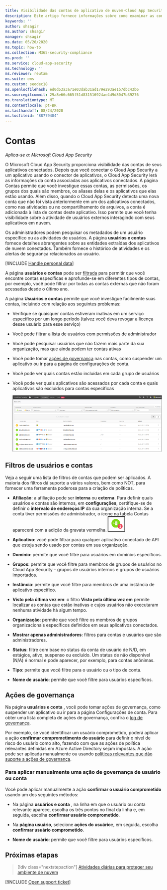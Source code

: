 ```yaml
---
title: Visibilidade das contas de aplicativo de nuvem-Cloud App Security
description: Este artigo fornece informações sobre como examinar as contas de seus aplicativos conectados.
keywords: ''
author: shsagir
ms.author: shsagir
manager: shsagir
ms.date: 05/20/2020
ms.topic: how-to
ms.collection: M365-security-compliance
ms.prod: ''
ms.service: cloud-app-security
ms.technology: ''
ms.reviewer: reutam
ms.suite: ems
ms.custom: seodec18
ms.openlocfilehash: ed0d53a3a71e03dab31ad179e293ae1b7dbc43b6
ms.sourcegitcommit: 29a8e66c665f51d831516924ae4d9d8047b39276
ms.translationtype: MT
ms.contentlocale: pt-BR
ms.lasthandoff: 08/24/2020
ms.locfileid: "88779484"
---
```

# <a name="accounts"></a>Contas

*Aplica-se a: Microsoft Cloud App Security*

O Microsoft Cloud App Security proporciona visibilidade das contas de seus aplicativos conectados. Depois que você conectar o Cloud App Security a um aplicativo usando o conector de aplicativos, o Cloud App Security lerá as informações da conta associadas aos aplicativos conectados. A página Contas permite que você investigue essas contas, as permissões, os grupos dos quais são membros, os aliases delas e os aplicativos que elas estão usando. Além disso, quando o Cloud App Security detecta uma nova conta que não foi vista anteriormente em um dos aplicativos conectados, como nas atividades ou no compartilhamento de arquivos, a conta é adicionada à lista de contas deste aplicativo. Isso permite que você tenha visibilidade sobre a atividade de usuários externos interagindo com seus aplicativos em nuvem.

Os administradores podem pesquisar os metadados de um usuário específico ou as atividades de usuários. A página **usuários e contas** fornece detalhes abrangentes sobre as entidades extraídas dos aplicativos de nuvem conectados. Também fornece o histórico de atividades e os alertas de segurança relacionados ao usuário.

[!INCLUDE [Handle personal data](../includes/gdpr-intro-sentence.md)]

A página **usuários e contas** pode ser [filtrada](#users-and-accounts-filters) para permitir que você encontre contas específicas e aprofunde-se em diferentes tipos de contas, por exemplo, você pode filtrar por todas as contas externas que não foram acessadas desde o último ano.

A página **Usuários e contas** permite que você investigue facilmente suas contas, incluindo com relação aos seguintes problemas:

* Verifique se quaisquer contas estiveram inativas em um serviço específico por um longo período (talvez você deva revogar a licença desse usuário para esse serviço)

* Você pode filtrar a lista de usuários com permissões de administrador
* Você pode pesquisar usuários que não fazem mais parte da sua organização, mas que ainda podem ter contas ativas
* Você pode tomar [ações de governança](#governance-actions) nas contas, como suspender um aplicativo ou ir para a página de configurações de conta.
* Você pode ver quais contas estão incluídas em cada grupo de usuários  
* Você pode ver quais aplicativos são acessados por cada conta e quais aplicativos são excluídos para contas específicas

    ![tela de contas](./media/accounts-page.png)

## <a name="users-and-accounts-filters"></a>Filtros de usuários e contas

Veja a seguir uma lista de filtros de contas que podem ser aplicados. A maioria dos filtros dá suporte a vários valores, bem como NOT, para fornecer uma ferramenta poderosa para a criação de políticas.  
  
<!--- **Account name**: The account name is the primary alias of the user, but other identifiers from other Microsoft accounts (Office 365 and Azure Active Directory) such as proxy addresses, aliases, SID are supported and consolidated beneath the primary alias. -->

* **Afiliação**: a afiliação pode ser **interna** ou **externa**. Para definir quais usuários e contas são internos, em **configurações**, certifique-se de definir o **intervalo de endereços IP** da sua organização interna. Se a conta tiver permissões de administrador, o ícone na tabela Contas aparecerá com a adição da gravata vermelha. ![ícone de administrador de contas](./media/accounts-admin-icon.png)

* **Aplicativo**: você pode filtrar para qualquer aplicativo conectado de API que esteja sendo usado por contas em sua organização.
* **Domínio**: permite que você filtre para usuários em domínios específicos.
* **Grupos**: permite que você filtre para membros de grupos de usuários no Cloud App Security – grupos de usuários internos e grupos de usuários importados.
* **Instância**: permite que você filtre para membros de uma instância de aplicativo específico.
* **Visto pela última vez em**: o filtro **Visto pela última vez em** permite localizar as contas que estão inativas e cujos usuários não executaram nenhuma atividade há algum tempo.
* **Organização**: permite que você filtre os membros de grupos organizacionais específicos definidos em seus aplicativos conectados.
* **Mostrar apenas administradores**: filtros para contas e usuários que são administradores.
* **Status**: filtre com base no status da conta de usuário de N/D, em estágios, ativo, suspenso ou excluído. Um status de não disponível (N/A) é normal e pode aparecer, por exemplo, para contas anônimas.
* **Tipo**: permite que você filtre para o usuário ou o tipo de conta.
* **Nome de usuário**: permite que você filtre para usuários específicos.

## <a name="governance-actions"></a>Ações de governança

Na página **usuários e conta** , você pode tomar ações de governança, como suspender um aplicativo ou ir para a página Configurações de conta. Para obter uma lista completa de ações de governança, confira o [log de governança](governance-actions.md).

Por exemplo, se você identificar um usuário comprometido, poderá aplicar a ação **confirmar comprometimento do usuário** para definir o nível de risco do usuário como alto, fazendo com que as ações de política relevantes definidas em Azure Active Directory sejam impostas. A ação pode ser aplicada manualmente ou usando [políticas relevantes que dão suporte a ações de governança](governance-actions.md).

### <a name="to-manually-apply-a-user-or-account-governance-action"></a>Para aplicar manualmente uma ação de governança de usuário ou conta

Você pode aplicar manualmente a ação **confirmar o usuário comprometido** usando um dos seguintes métodos:

* Na página **usuários e conta** , na linha em que o usuário ou conta relevante aparece, escolha os três pontos no final da linha e, em seguida, escolha **confirmar usuário comprometido**.

* Na **página usuário**, selecione **ações do usuário**e, em seguida, escolha **confirmar usuário comprometido**.

* **Nome de usuário**: permite que você filtre para usuários específicos.

## <a name="next-steps"></a>Próximas etapas

> [!div class="nextstepaction"]
> [Atividades diárias para proteger seu ambiente de nuvem](daily-activities-to-protect-your-cloud-environment.md)

[!INCLUDE [Open support ticket](includes/support.md)]
